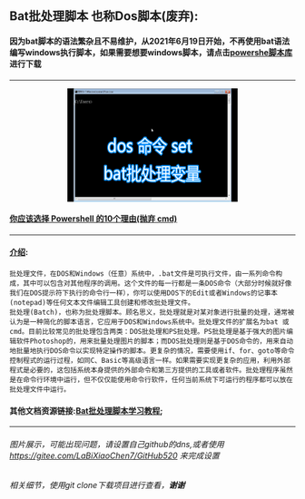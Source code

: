 
## Bat批处理脚本 也称Dos脚本(废弃):

#### 因为bat脚本的语法繁杂且不易维护，从2021年6月19日开始，不再使用bat语法编写windows执行脚本，如果需要想要windows脚本，请点击[powershe脚本库](../PowerShell脚本/)进行下载

<hr>

<div align="center">
<img src="../Imgs/dos脚本.png" width = "300" height = "200" alt="图片名称" align=center />
</div>

#### [你应该选择 Powershell 的10个理由(抛弃 cmd)](https://www.jb51.net/article/125100.htm)

<hr>

#### [介绍](https://baike.baidu.com/item/bat/365230?fr=aladdin):
```
批处理文件，在DOS和Windows（任意）系统中，.bat文件是可执行文件，由一系列命令构成，其中可以包含对其他程序的调用。这个文件的每一行都是一条DOS命令（大部分时候就好像我们在DOS提示符下执行的命令行一样），你可以使用DOS下的Edit或者Windows的记事本(notepad)等任何文本文件编辑工具创建和修改批处理文件。
批处理(Batch)，也称为批处理脚本。顾名思义，批处理就是对某对象进行批量的处理，通常被认为是一种简化的脚本语言，它应用于DOS和Windows系统中。批处理文件的扩展名为bat 或cmd。目前比较常见的批处理包含两类：DOS批处理和PS批处理。PS批处理是基于强大的图片编辑软件Photoshop的，用来批量处理图片的脚本；而DOS批处理则是基于DOS命令的，用来自动地批量地执行DOS命令以实现特定操作的脚本。更复杂的情况，需要使用if、for、goto等命令控制程式的运行过程，如同C、Basic等高级语言一样。如果需要实现更复杂的应用，利用外部程式是必要的，这包括系统本身提供的外部命令和第三方提供的工具或者软件。批处理程序虽然是在命令行环境中运行，但不仅仅能使用命令行软件，任何当前系统下可运行的程序都可以放在批处理文件中运行。
```


#### 其他文档资源链接:[Bat批处理脚本学习教程](http://docs.30c.org/dosbat/index.html);

<hr>

###### 图片展示，可能出现问题，请设置自己github的dns,或者使用 https://gitee.com/LaBiXiaoChen7/GitHub520 来完成设置
###### 相关细节，使用git clone下载项目进行查看，**谢谢**